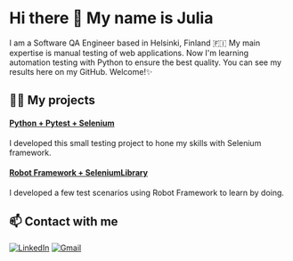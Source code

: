 # Hi there 👋 My name is Julia

I am a Software QA Engineer based in Helsinki, Finland 🇫🇮 
My main expertise is manual testing of web applications.
Now I'm learning automation testing with Python to ensure the best quality.
You can see my results here on my GitHub. Welcome!✨

## 👩‍💻 My projects

#### [Python + Pytest + Selenium](https://github.com/yuliyashibaeva/python-selenium-online-store)

I developed this small testing project to hone my skills with Selenium framework.

#### [Robot Framework + SeleniumLibrary](https://github.com/yuliyashibaeva/robot-framework-web-testing)

I developed a few test scenarios using Robot Framework to learn by doing.

## 📫 Contact with me

[![LinkedIn](https://img.shields.io/badge/-LinkedIn-blue?style=for-the-badge&logo=LinkedIn&logoColor=white)](https://www.linkedin.com/in/yuliya-shibaeva/) 
[![Gmail](https://img.shields.io/badge/-Gmail-red?style=for-the-badge&logo=Gmail&logoColor=white)](mailto:yuliya.shibaeva.ys@gmail.com)
